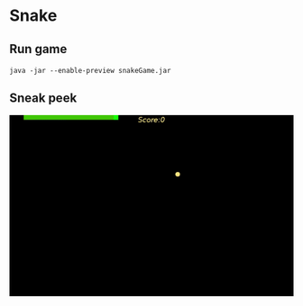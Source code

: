 # Snake 


## Run game
```
java -jar --enable-preview snakeGame.jar
```

## Sneak peek
<img src="context/showcase.gif">
